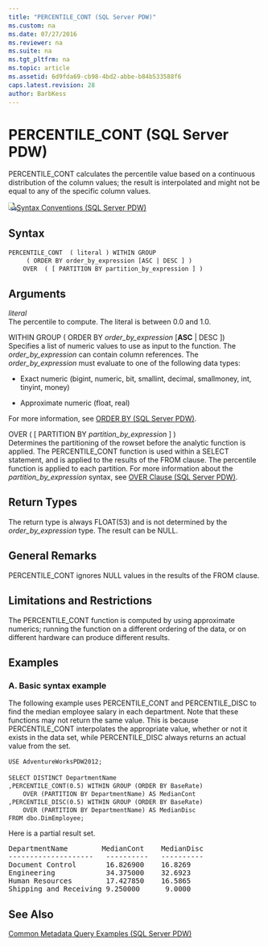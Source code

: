 ```yaml
---
title: "PERCENTILE_CONT (SQL Server PDW)"
ms.custom: na
ms.date: 07/27/2016
ms.reviewer: na
ms.suite: na
ms.tgt_pltfrm: na
ms.topic: article
ms.assetid: 6d9fda69-cb98-4bd2-abbe-b84b533588f6
caps.latest.revision: 28
author: BarbKess
---
```

# PERCENTILE_CONT (SQL Server PDW)
PERCENTILE_CONT calculates the percentile value based on a continuous distribution of the column values; the result is interpolated and might not be equal to any of the specific column values.  
  
![Topic link icon](../../mpp/sqlpdw/media/Topic_Link.gif "Topic_Link")[Syntax Conventions &#40;SQL Server PDW&#41;](../../mpp/sqlpdw/syntax-conventions-sql-server-pdw.md)  
  
## Syntax  
  
```  
PERCENTILE_CONT  ( literal ) WITHIN GROUP   
     ( ORDER BY order_by_expression [ASC | DESC ] )  
    OVER  ( [ PARTITION BY partition_by_expression ] )  
```  
  
## Arguments  
*literal*  
The percentile to compute. The literal is between 0.0 and 1.0.  
  
WITHIN GROUP  ( ORDER BY *order_by_expression* [**ASC** | DESC ])  
Specifies a list of numeric values to use as input to the function. The *order_by_expression* can contain column references. The *order_by_expression* must evaluate to one of the following data types:  
  
-   Exact numeric (bigint, numeric, bit, smallint, decimal, smallmoney, int, tinyint, money)  
  
-   Approximate numeric (float, real)  
  
For more information, see [ORDER BY &#40;SQL Server PDW&#41;](../../mpp/sqlpdw/order-by-sql-server-pdw.md).  
  
OVER ( [ PARTITION BY *partition_by_expression* ] )  
Determines the partitioning of the rowset before the analytic function is applied. The PERCENTILE_CONT function is used within a SELECT statement, and is applied to the results of the FROM clause. The percentile function is applied to each partition. For more information about the *partition_by_expression* syntax, see [OVER Clause &#40;SQL Server PDW&#41;](../../mpp/sqlpdw/over-clause-sql-server-pdw.md).  
  
## Return Types  
The return type is always FLOAT(53) and is not determined by the *order_by_expression* type. The result can be NULL.  
  
## General Remarks  
PERCENTILE_CONT ignores NULL values in the results of the FROM clause.  
  
## Limitations and Restrictions  
The PERCENTILE_CONT function is computed by using approximate numerics; running the function on a different ordering of the data, or on different hardware can produce different results.  
  
## Examples  
  
### A. Basic syntax example  
The following example uses PERCENTILE_CONT and PERCENTILE_DISC to find the median employee salary in each department. Note that these functions may not return the same value. This is because PERCENTILE_CONT interpolates the appropriate value, whether or not it exists in the data set, while PERCENTILE_DISC always returns an actual value from the set.  
  
```  
USE AdventureWorksPDW2012;  
  
SELECT DISTINCT DepartmentName  
,PERCENTILE_CONT(0.5) WITHIN GROUP (ORDER BY BaseRate)  
    OVER (PARTITION BY DepartmentName) AS MedianCont  
,PERCENTILE_DISC(0.5) WITHIN GROUP (ORDER BY BaseRate)  
    OVER (PARTITION BY DepartmentName) AS MedianDisc  
FROM dbo.DimEmployee;  
```  
  
Here is a partial result set.  
  
<pre>DepartmentName        MedianCont    MedianDisc  
--------------------   ----------   ----------  
Document Control       16.826900    16.8269  
Engineering            34.375000    32.6923  
Human Resources        17.427850    16.5865  
Shipping and Receiving 9.250000      9.0000</pre>  
  
## See Also  
[Common Metadata Query Examples &#40;SQL Server PDW&#41;](../../mpp/sqlpdw/common-metadata-query-examples-sql-server-pdw.md)  
  
